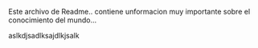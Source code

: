 Este archivo de Readme..
contiene unformacion muy importante sobre el conocimiento del mundo...

aslkdjsadlksajdlkjsalk